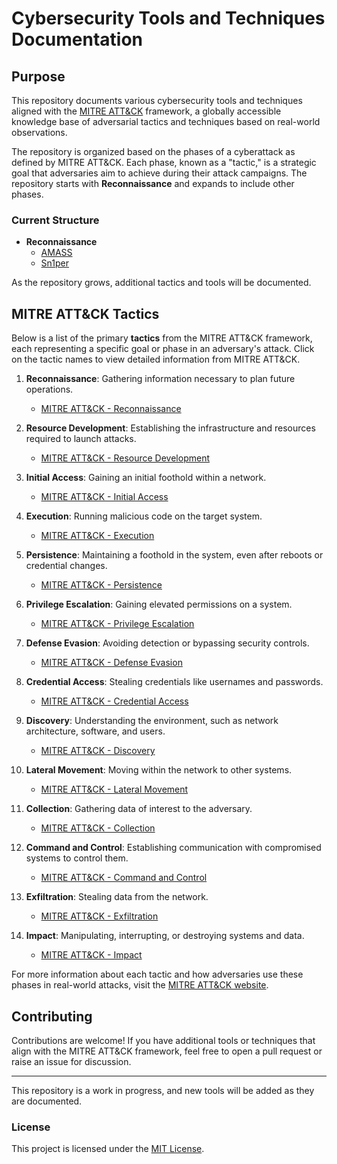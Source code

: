 # Cybersecurity Tools and Techniques Documentation

## Purpose
This repository documents various cybersecurity tools and techniques aligned with the [MITRE ATT&CK](https://attack.mitre.org/) framework, a globally accessible knowledge base of adversarial tactics and techniques based on real-world observations.

The repository is organized based on the phases of a cyberattack as defined by MITRE ATT&CK. Each phase, known as a "tactic," is a strategic goal that adversaries aim to achieve during their attack campaigns. The repository starts with **Reconnaissance** and expands to include other phases.

### Current Structure

- **Reconnaissance**
  - [AMASS](./Reconnaissance/amass.md)
  - [Sn1per](./Reconnaissance/sn1per.md)

As the repository grows, additional tactics and tools will be documented.

## MITRE ATT&CK Tactics

Below is a list of the primary **tactics** from the MITRE ATT&CK framework, each representing a specific goal or phase in an adversary's attack. Click on the tactic names to view detailed information from MITRE ATT&CK.

1. **Reconnaissance**: Gathering information necessary to plan future operations.
   - [MITRE ATT&CK - Reconnaissance](https://attack.mitre.org/tactics/TA0043/)

2. **Resource Development**: Establishing the infrastructure and resources required to launch attacks.
   - [MITRE ATT&CK - Resource Development](https://attack.mitre.org/tactics/TA0042/)

3. **Initial Access**: Gaining an initial foothold within a network.
   - [MITRE ATT&CK - Initial Access](https://attack.mitre.org/tactics/TA0001/)

4. **Execution**: Running malicious code on the target system.
   - [MITRE ATT&CK - Execution](https://attack.mitre.org/tactics/TA0002/)

5. **Persistence**: Maintaining a foothold in the system, even after reboots or credential changes.
   - [MITRE ATT&CK - Persistence](https://attack.mitre.org/tactics/TA0003/)

6. **Privilege Escalation**: Gaining elevated permissions on a system.
   - [MITRE ATT&CK - Privilege Escalation](https://attack.mitre.org/tactics/TA0004/)

7. **Defense Evasion**: Avoiding detection or bypassing security controls.
   - [MITRE ATT&CK - Defense Evasion](https://attack.mitre.org/tactics/TA0005/)

8. **Credential Access**: Stealing credentials like usernames and passwords.
   - [MITRE ATT&CK - Credential Access](https://attack.mitre.org/tactics/TA0006/)

9. **Discovery**: Understanding the environment, such as network architecture, software, and users.
   - [MITRE ATT&CK - Discovery](https://attack.mitre.org/tactics/TA0007/)

10. **Lateral Movement**: Moving within the network to other systems.
    - [MITRE ATT&CK - Lateral Movement](https://attack.mitre.org/tactics/TA0008/)

11. **Collection**: Gathering data of interest to the adversary.
    - [MITRE ATT&CK - Collection](https://attack.mitre.org/tactics/TA0009/)

12. **Command and Control**: Establishing communication with compromised systems to control them.
    - [MITRE ATT&CK - Command and Control](https://attack.mitre.org/tactics/TA0011/)

13. **Exfiltration**: Stealing data from the network.
    - [MITRE ATT&CK - Exfiltration](https://attack.mitre.org/tactics/TA0010/)

14. **Impact**: Manipulating, interrupting, or destroying systems and data.
    - [MITRE ATT&CK - Impact](https://attack.mitre.org/tactics/TA0040/)

For more information about each tactic and how adversaries use these phases in real-world attacks, visit the [MITRE ATT&CK website](https://attack.mitre.org/).

## Contributing
Contributions are welcome! If you have additional tools or techniques that align with the MITRE ATT&CK framework, feel free to open a pull request or raise an issue for discussion.

---

This repository is a work in progress, and new tools will be added as they are documented.

### License
This project is licensed under the [MIT License](./LICENSE).
